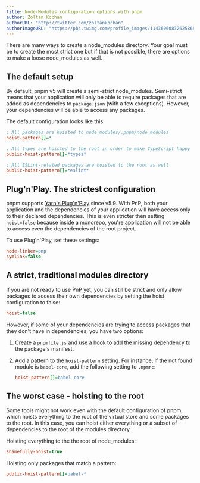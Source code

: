 ```yaml
---
title: Node-Modules configuration options with pnpm
author: Zoltan Kochan
authorURL: "http://twitter.com/zoltankochan"
authorImageURL: "https://pbs.twimg.com/profile_images/1143606083262586880/EW2GCFKK_400x400.jpg"
---
```


There are many ways to create a node_modules directory.
Your goal must be to create the most strict one but if that is not possible,
there are options to make a loose node_modules as well.

<!--truncate-->

## The default setup

By default, pnpm v5 will create a semi-strict node_modules. Semi-strict means that your application will only be able to require packages that are added as dependencies to `package.json` (with a few exceptions). However, your dependencies will be able to access any packages.

The default configuration looks like this:

```ini
; All packages are hoisted to node_modules/.pnpm/node_modules
hoist-pattern[]=*

; All types are hoisted to the root in order to make TypeScript happy
public-hoist-pattern[]=*types*

; All ESLint-related packages are hoisted to the root as well
public-hoist-pattern[]=*eslint*
```

## Plug'n'Play. The strictest configuration

pnpm supports [Yarn's Plug'n'Play](https://yarnpkg.com/features/pnp) since v5.9. With PnP, both your application and the dependencies of your application will have access only to their declared dependencies. This is even stricter then setting `hoist=false` because inside a monorepo, you're application will not be able to access even the dependencies of the root project.

To use Plug'n'Play, set these settings:

```ini
node-linker=pnp
symlink=false
```

## A strict, traditional modules directory

If you are not ready to use PnP yet, you can still be strict and only allow packages to access their own dependencies by setting the hoist configuration to false:

```ini
hoist=false
```

However, if some of your dependencies are trying to access packages that they don't have in dependencies, you have two options:

1. Create a `pnpmfile.js` and use a [hook](/en/pnpmfile) to add the missing dependency to the package's manifest.

2. Add a pattern to the `hoist-pattern` setting. For instance, if the not found module is `babel-core`, add the following setting to `.npmrc`:

    ```ini
    hoist-pattern[]=babel-core
    ```

## The worst case - hoisting to the root

Some tools might not work even with the default configuration of pnpm, which hoists everything to the root of the virtual store and some packages to the root. In this case, you can hoist either everything or a subset of dependencies to the root of the modules directory.

Hoisting everything to the the root of node_modules:

```ini
shamefully-hoist=true
```

Hoisting only packages that match a pattern:

```ini
public-hoist-pattern[]=babel-*
```
